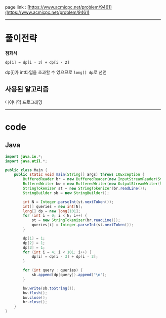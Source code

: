 page link : [https://www.acmicpc.net/problem/9461](https://www.acmicpc.net/problem/9461)

---

# 풀이전략

**점화식**

`dp[i] = dp[i - 3] + dp[i - 2]`

dp[i]가 int타입을 초과할 수 있으므로 `long[] dp`로 선언

## 사용된 알고리즘

다이나믹 프로그래밍

---

# code

## Java

```java
import java.io.*;
import java.util.*;

public class Main {
    public static void main(String[] args) throws IOException {
        BufferedReader br = new BufferedReader(new InputStreamReader(System.in));
        BufferedWriter bw = new BufferedWriter(new OutputStreamWriter(System.out));
        StringTokenizer st = new StringTokenizer(br.readLine());
        StringBuilder sb = new StringBuilder();

        int N = Integer.parseInt(st.nextToken());
        int[] queries = new int[N];
        long[] dp = new long[101];
        for (int i = 0; i < N; i++) {
            st = new StringTokenizer(br.readLine());
            queries[i] = Integer.parseInt(st.nextToken());
        }

        dp[1] = 1;
        dp[2] = 1;
        dp[3] = 1;
        for (int i = 4; i < 101; i++) {
            dp[i] = dp[i - 3] + dp[i - 2];
        }

        for (int query : queries) {
            sb.append(dp[query]).append("\n");
        }

        bw.write(sb.toString());
        bw.flush();
        bw.close();
        br.close();
    }
}
```
